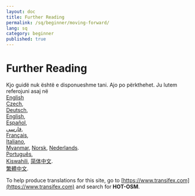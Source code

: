 ```yaml
---
layout: doc
title: Further Reading
permalink: /sq/beginner/moving-forward/
lang: sq
category: beginner
published: true
---
```


Further Reading
=============================  

Kjo guidë nuk është e disponueshme tani. Ajo po përkthehet. Ju lutem referojuni asaj në  
[English](/sq/beginner/moving-forward/)    <!--
[Bahasa Indonesia](/bi/beginner/moving-forward/),  
[Catalan](/ca/beginner/moving-forward/) -->  
[Czech](/cs/beginner/moving-forward/),   
[Deutsch](/de/beginner/moving-forward/),  
[English](/sq/beginner/moving-forward/),  
[Español](/es/beginner/moving-forward/),  
[فارسی](/fa/beginner/moving-forward/),  
[Français](/fr/beginner/moving-forward/),  <!--
[Hrvatski](/hr/beginner/moving-forward/),  -->  
[Italiano](/it/beginner/introduction/),  <!--
[日本語](/ja/beginner/moving-forward/),  -->  
[Myanmar](/my/beginner/moving-forward/),
[Norsk](/nb/beginner/moving-forward/), 
[Nederlands](/nl/beginner/moving-forward/).  
[Português](/pt/beginner/moving-forward/),  <!--  
[Русский](/ru/beginner/moving-forward/),  -->  
[Kiswahili](/sw/beginner/moving-forward/), <!--
[Shqip](/sq/beginner/moving-forward/),  
[Українська](/uk/beginner/moving-forward/), -->
[简体中文](/zh/beginner/moving-forward/).   
[繁體中文](/zh-tw/beginner/moving-forward).  

To help produce translations for this site, go to [https://www.transifex.com](https://www.transifex.com) and search for **HOT-OSM**.
